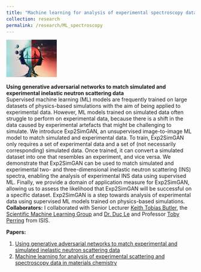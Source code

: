 ```yaml
---
title: "Machine learning for analysis of experimental spectroscopy data in materials chemistry"
collection: research
permalink: /research/ML_spectroscopy
---
```


<img src="../files/FrontCoverImages/Exp2SimGAN.jpg" height="100">

**Using generative adversarial networks to match simulated and experimental inelastic neutron scattering data** <br>
Supervised machine learning (ML) models are frequently trained on large datasets of physics-based simulations with the aim of being applied to experimental data. However, ML models trained on simulated data often struggle to perform on experimental data, because there is a shift in the data caused by experimental artefacts that might be challenging to simulate. We introduce Exp2SimGAN, an unsupervised image-to-image ML model to match simulated and experimental data. To train, Exp2SimGAN only requires a set of experimental data and a set of (not necessarily corresponding) simulated data. Once trained, it can convert a simulated dataset into one that resembles an experiment, and vice versa. We demonstrate that Exp2SimGAN can be used to match simulated and experimental two- and three-dimensional inelastic neutron scattering (INS) spectra, enabling the analysis of experimental INS data using supervised ML. Finally, we provide a domain of application measure for Exp2SimGAN, allowing us to assess the likelihood that Exp2SimGAN will be successful on a specific dataset. Exp2SimGAN is a step towards analysis of experimental data using supervised ML models trained on physics-based simulations. <br>
**Collaborators:** I collaborated with Senior Lecturer [Keith Tobias Butler](https://mdi-group.github.io/), the  [Scientific Machine Learning Group](https://www.scd.stfc.ac.uk/Pages/Scientific-Machine-Learning.aspx) and [Dr. Duc Le](https://www.isis.stfc.ac.uk/Pages/Dr-Duc-Le.aspx) and Professor [Toby Perring](https://www.isis.stfc.ac.uk/Pages/Prof-Toby-Perring.aspx) from ISIS.

**Papers:**
1. [Using generative adversarial networks to match experimental and simulated inelastic neutron scattering data](https://pubs.rsc.org/en/content/articlehtml/2023/dd/d2dd00147k)
2. [Machine learning for analysis of experimental scattering and spectroscopy data in materials chemistry](https://pubs.rsc.org/en/content/articlehtml/2023/sc/d3sc05081e) <br>


